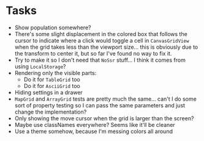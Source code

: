# Tasks
* Show population somewhere?
* There's some slight displacement in the colored box that follows the cursor to indicate where a click would toggle a cell in `CanvasGridView` when the grid takes less than the viewport size... this is obviously due to the transform to center it, but so far I've found no way to fix it.
* Try to make it so I don't need that `NoSsr` stuff... I think it comes from using `LocalStorage`?
* Rendering only the visible parts:
  * Do it for `TableGrid` too
  * Do it for `AsciiGrid` too
* Hiding settings in a drawer
* `MapGrid` and `ArrayGrid` tests are pretty much the same... can't I do some sort of property testing so I can pass the same parameters and just change the implementation?
* Only showing the move cursor when the grid is larger than the screen?
* Maybe use classNames everywhere? Seems like it'll be cleaner
* Use a theme somehow, because I'm messing colors all around
